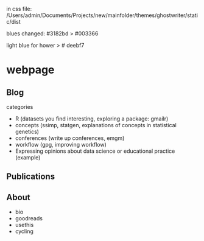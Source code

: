 in css file:
/Users/admin/Documents/Projects/new/mainfolder/themes/ghostwriter/static/dist


blues changed: #3182bd > #003366

light blue for hower > # deebf7



# webpage


## Blog

categories

- R (datasets you find interesting, exploring a package: gmailr)
- concepts (ssimp, statgen, explanations of concepts in statistical genetics)
- conferences (write up conferences, emgm)
- workflow (gpg, improving workflow)
- Expressing opinions about data science or educational practice (example)




## Publications

## About 

- bio
- goodreads
- usethis
- cycling